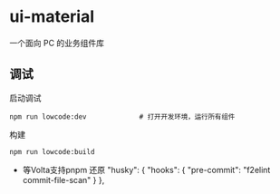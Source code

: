 # ui-material

一个面向 PC 的业务组件库

## 调试
启动调试

```
npm run lowcode:dev             # 打开开发环境，运行所有组件
```

构建

```
npm run lowcode:build
```

*  等Volta支持pnpm 还原
"husky": {
    "hooks": {
      "pre-commit": "f2elint commit-file-scan"
    }
  },

